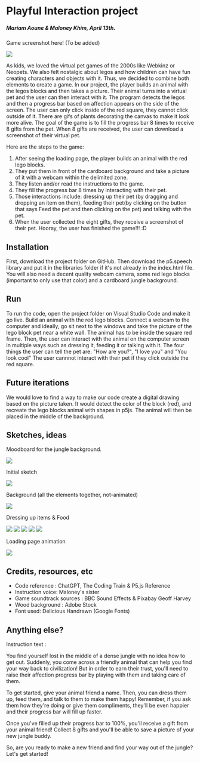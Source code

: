 # Playful Interaction project 
##### Mariam Aoune & Maloney Khim, April 13th. 

Game screenshot here! (To be added)

![](gamescreenshot.jpg)

As kids, we loved the virtual pet games of the 2000s like Webkinz or Neopets. We also felt nostalgic about legos and how children can have fun creating characters and objects with it. Thus, we decided to combine both elements to create a game. In our project, the player builds an animal with the legos blocks and then takes a picture. Their animal turns into a virtual pet and the user can then interact with it. The program detects the legos and then a progress bar based on affection appears on the side of the screen. The user can only click inside of the red square, they cannot click outside of it. There are gifs of plants decorating the canvas to make it look more alive. The goal of the game is to fill the progress bar 8 times to receive 8 gifts from the pet. When 8 gifts are received, the user can download a screenshot of their virtual pet.


Here are the steps to the game:

1) After seeing the loading page, the player builds an animal with the red lego blocks.
2) They put them in front of the cardboard background and take a picture of it with a webcam within the delimited zone.
3) They listen and/or read the instructions to the game.
4) They fill the progress bar 8 times by interacting with their pet.
5) Those interactions include:  dressing up their pet (by dragging and dropping an item on them), feeding their pet(by clicking on the button that says Feed the pet and then clicking on the pet) and talking with the pet.
6) When the user collected the eight gifts, they receive a screenshot of their pet. Hooray, the user has finished the game!!! :D


## Installation
First, download the project folder on GitHub. Then download the p5.speech library and put it in the libraries folder if it's not already in the index.html file. You will also need a decent quality webcam camera, some red lego blocks (important to only use that color) and a cardboard jungle background.


## Run
To run the code, open the project folder on Visual Studio Code and make it go live. Build an animal with the red lego blocks. Connect a webcam to the computer and ideally, go sit next to the windows and take the picture of the lego block pet near a white wall. The animal has to be inside the square red frame. Then, the user can interact with the animal on the computer screen in multiple ways such as dressing it, feeding it or talking with it. The four things the user can tell the pet are: "How are you?", "I love you" and "You look cool" The user cannnot interact with their pet if they click outside the red square.


## Future iterations

We would love to find a way to make our code create a digital drawing based on the picture taken. It would detect the color of the block (red), and recreate the lego blocks animal with shapes in p5js. The animal will then be placed in the middle of the background.


## Sketches, ideas

Moodboard for the jungle background. 

![](jungle-moodboard.jpg)

Initial sketch

![](ideaofresult.jpg)

Background (all the elements together, not-animated)

![](junglebackground-preview.jpg)

Dressing up items & Food

![](eyes.gif)
![](bowtie.png)
![](tophat@2x.png)
![](bunnyears@2x.png)
![](foodv2.png.jpg)


Loading page animation

![](egg.gif)



## Credits, resources, etc 

* Code reference : ChatGPT, The Coding Train & P5.js Reference
* Instruction voice: Maloney's sister
* Game soundtrack sources : BBC Sound Effects & Pixabay Geoff Harvey
* Wood background : Adobe Stock
* Font used: Delicious Handrawn (Google Fonts)


## Anything else?

Instruction text :

You find yourself lost in the middle of a dense jungle with no idea how to get out. Suddenly, you come across a friendly animal that can help you find your way back to civilization! But in order to earn their trust, you'll need to raise their affection progress bar by playing with them and taking care of them.

To get started, give your animal friend a name. Then, you can dress them up, feed them, and talk to them to make them happy! Remember, if you ask them how they're doing or give them compliments, they'll be even happier and their progress bar will fill up faster.

Once you've filled up their progress bar to 100%, you'll receive a gift from your animal friend! Collect 8 gifts and you'll be able to save a picture of your new jungle buddy.

So, are you ready to make a new friend and find your way out of the jungle? Let's get started!
